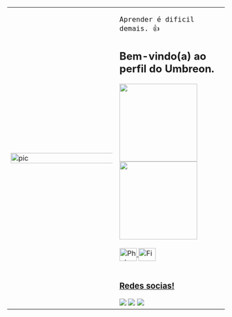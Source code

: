 <div>
<table>
  <tr>
    <td style="width: 50%;">
       <img src="https://github.com/user-attachments/assets/3f8dcede-5910-457e-8f32-85004a802285" alt="pic" style="width: 200%; border: none;"/>
    </td>
    <td style="width: 50%; vertical-align: top;">
      <p style="font-family: monospace; font-size: 16px;">
        Aprender é dificil demais. 👍
</p>
</div>
      
## Bem-vindo(a) ao perfil do Umbreon.

 <div>
   <a href="https://github.com/InjuredCrow">
   <img height="180em" src="https://github-readme-stats.vercel.app/api?username=InjuredCrow&show_icons=true&theme=dark&include_all_commits=true&count_private=true"/>
   <img height="180em" src="https://github-readme-stats.vercel.app/api/top-langs/?username=InjuredCrow&layout=compact&langs_count=6&theme=dark"/>
</div>
    

<div style="display: inline_block"><br>
  <img align="center" alt="Photoshop" height="30" width="40" src="https://cdn.jsdelivr.net/gh/devicons/devicon@latest/icons/photoshop/photoshop-original.svg" />
  <img align="center" alt="Figma" height="30" width="40" src="https://cdn.jsdelivr.net/gh/devicons/devicon@latest/icons/figma/figma-original.svg" />
</div>

          
<br>
 
### Redes socias!
 
<div> 
  <a href="https://www.instagram.com/" target="_blank"><img src="https://img.shields.io/badge/-Instagram-%23E4405F?style=for-the-badge&logo=instagram&logoColor=white" target="_blank"></a>
  <a href="https://api.whatsapp.com/" target="_blank"><img src="https://img.shields.io/badge/-WhatsApp-%25B4FF?style=for-the-badge&logo=whatsapp&logoColor=white" target="_blank"></a>
  <a href="https://www.linkedin.com/" target="_blank"><img src="https://img.shields.io/badge/-LinkedIn-%230077B5?style=for-the-badge&logo=linkedin&logoColor=white" target="_blank"></a>
</div>
